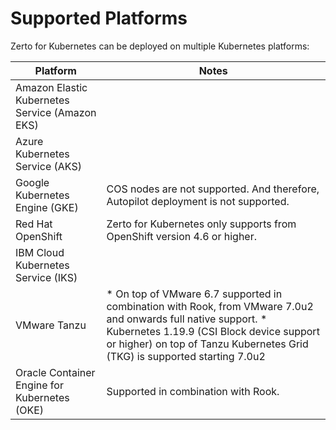 # Supported Platforms

Zerto for Kubernetes can be deployed on multiple Kubernetes platforms:

| Platform                             | Notes |
| ------------------------------------ | ------ |
| Amazon Elastic Kubernetes Service (Amazon EKS) |    |
| Azure Kubernetes Service (AKS)  |    |
| Google Kubernetes Engine (GKE)  | COS nodes are not supported. And therefore, Autopilot deployment is not supported.  |
| Red Hat OpenShift  | Zerto for Kubernetes only supports from OpenShift version 4.6 or higher.  |
| IBM Cloud Kubernetes Service (IKS)  |    |
| VMware Tanzu  | * On top of VMware 6.7 supported in combination with Rook, from VMware 7.0u2 and onwards full native support. * Kubernetes 1.19.9 (CSI Block device support or higher) on top of Tanzu Kubernetes Grid (TKG) is supported starting 7.0u2  |
| Oracle Container Engine for Kubernetes (OKE) | Supported in combination with Rook. ||
